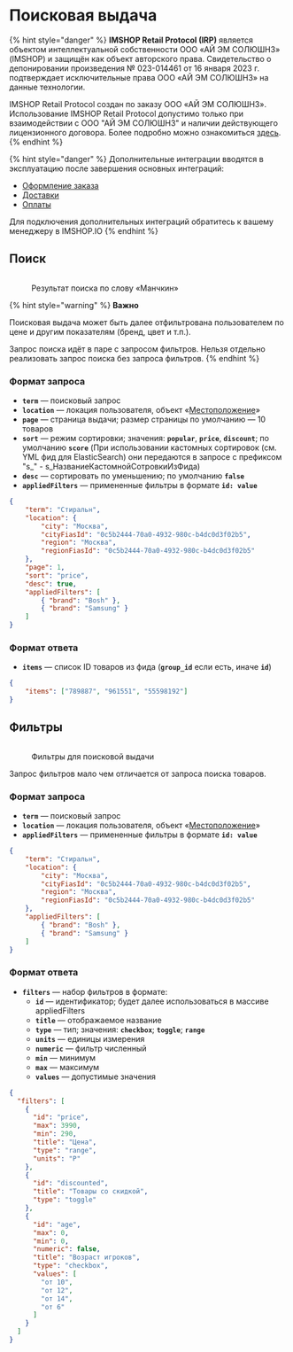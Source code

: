 # Поисковая выдача

{% hint style="danger" %}
**IMSHOP Retail Protocol (IRP)** является объектом интеллектуальной собственности ООО «АЙ ЭМ СОЛЮШНЗ» (IMSHOP) и защищён как объект авторского права. Свидетельство о депонировании произведения № 023-014461 от 16 января 2023 г. подтверждает исключительные права ООО «АЙ ЭМ СОЛЮШНЗ» на данные технологии.

IMSHOP Retail Protocol создан по заказу ООО «АЙ ЭМ СОЛЮШНЗ». Использование IMSHOP Retail Protocol допустимо только при взаимодействии с ООО "АЙ ЭМ СОЛЮШНЗ" и наличии действующего лицензионного договора. Более подробно можно ознакомиться [здесь](../../api-license.md).
{% endhint %}

{% hint style="danger" %}
Дополнительные интеграции вводятся в эксплуатацию после завершения основных интеграций:

* [Оформление заказа](../../osnovnye-integracii/oformlenie-zakaza.md)
* [Доставки](../../osnovnye-integracii/dostavki.md)
* [Оплаты](../../osnovnye-integracii/oplaty.md)

Для подключения дополнительных интеграций обратитесь к вашему менеджеру в IMSHOP.IO
{% endhint %}

## Поиск

<figure><img src="../../.gitbook/assets/search.png" alt=""><figcaption><p>Результат поиска по слову «Манчкин»</p></figcaption></figure>

{% hint style="warning" %}
**Важно**

Поисковая выдача может быть далее отфильтрована пользователем по цене и другим показателям (бренд, цвет и т.п.).

Запрос поиска идёт в паре с запросом фильтров. Нельзя отдельно реализовать запрос поиска без запроса фильтров.
{% endhint %}

### Формат запроса

* **`term`** — поисковый запрос
* **`location`** — локация пользователя, объект «[Местоположение](../../obekt-mestopolozhenie.md)»
* **`page`** — страница выдачи; размер страницы по умолчанию — 10 товаров
* **`sort`** — режим сортировки; значения: **`popular`**, **`price`**, **`discount`**; по умолчанию **`score`** (При использовании кастомных сортировок (см. YML фид для ElasticSearch) они передаются в запросе с префиксом "s_" - s_НазваниеКастомнойСотровкиИзФида)
* **`desc`** — сортировать по уменьшению; по умолчанию **`false`**
* **`appliedFilters`** — примененные фильтры в формате **`id: value`**

```json
{
    "term": "Стиральн",
    "location": {
        "city": "Москва",
        "cityFiasId": "0c5b2444-70a0-4932-980c-b4dc0d3f02b5",
        "region": "Москва",
        "regionFiasId": "0c5b2444-70a0-4932-980c-b4dc0d3f02b5"
    },
    "page": 1,
    "sort": "price",
    "desc": true,
    "appliedFilters": [
        { "brand": "Bosh" },
        { "brand": "Samsung" }
    ]
}
```




### Формат ответа

* **`items`** — список ID товаров из фида (**`group_id`** если есть, иначе **`id`**)

```json
{
    "items": ["789887", "961551", "55598192"]
}
```

## Фильтры

<figure><img src="../../.gitbook/assets/filters.png" alt=""><figcaption><p>Фильтры для поисковой выдачи</p></figcaption></figure>

Запрос фильтров мало чем отличается от запроса поиска товаров.&#x20;

### Формат запроса

* **`term`** — поисковый запрос
* **`location`** — локация пользователя, объект «[Местоположение](../../obekt-mestopolozhenie.md)»
* **`appliedFilters`** — примененные фильтры в формате **`id: value`**

```json
{
    "term": "Стиральн",
    "location": {
        "city": "Москва",
        "cityFiasId": "0c5b2444-70a0-4932-980c-b4dc0d3f02b5",
        "region": "Москва",
        "regionFiasId": "0c5b2444-70a0-4932-980c-b4dc0d3f02b5"
    },
    "appliedFilters": [
        { "brand": "Bosh" },
        { "brand": "Samsung" }
    ]
}
```

### Формат ответа

* **`filters`** — набор фильтров в формате:
  * **`id`** — идентификатор; будет далее использоваться в массиве appliedFilters
  * **`title`** — отображаемое название
  * **`type`** — тип; значения: **`checkbox`**; **`toggle`**; **`range`**
  * **`units`** — единицы измерения
  * **`numeric`** — фильтр численный
  * **`min`** — минимум
  * **`max`** — максимум
  * **`values`** — допустимые значения

```json
{
  "filters": [
    {
      "id": "price",
      "max": 3990,
      "min": 290,
      "title": "Цена",
      "type": "range",
      "units": "Р"
    },
    {
      "id": "discounted",
      "title": "Товары со скидкой",
      "type": "toggle"
    },
    {
      "id": "age",
      "max": 0,
      "min": 0,
      "numeric": false,
      "title": "Возраст игроков",
      "type": "checkbox",
      "values": [
        "от 10",
        "от 12",
        "от 14",
        "от 6"
      ]
    }
  ]
}
```
